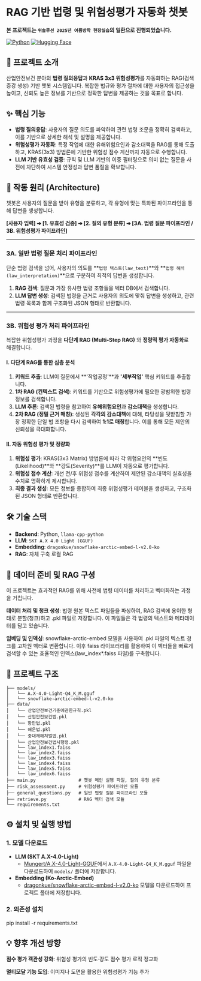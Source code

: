 # RAG 기반 법령 및 위험성평가 자동화 챗봇

**본 프로젝트는 `위솔루션 2025년 여름방학 현장실습`의 일환으로 진행되었습니다.**

[![Python](https://img.shields.io/badge/Python-3.10+-blue?style=for-the-badge&logo=python)](https://www.python.org/)
[![Hugging Face](https://img.shields.io/badge/🤗%20Hugging%20Face-Models-ffc83d?style=for-the-badge)](https://huggingface.co/)

## 🌟 프로젝트 소개

산업안전보건 분야의 **법령 질의응답**과 **KRAS 3x3 위험성평가**를 자동화하는 RAG(검색 증강 생성) 기반 챗봇 시스템입니다. 복잡한 법규와 평가 절차에 대한 사용자의 접근성을 높이고, 신뢰도 높은 정보를 기반으로 정확한 답변을 제공하는 것을 목표로 합니다.

## ✨ 핵심 기능

* **법령 질의응답**: 사용자의 질문 의도를 파악하여 관련 법령 조문을 정확히 검색하고, 이를 기반으로 상세한 해석 및 설명을 제공합니다.
* **위험성평가 자동화**: 특정 작업에 대한 유해위험요인과 감소대책을 RAG를 통해 도출하고, KRAS(3x3) 방법론에 기반한 위험성 점수 계산까지 자동으로 수행합니다.
* **LLM 기반 유효성 검증**: 규칙 및 LLM 기반의 이중 필터링으로 의미 없는 질문을 사전에 차단하여 시스템 안정성과 답변 품질을 확보합니다.

## 🚀 작동 원리 (Architecture)

챗봇은 사용자의 질문을 받아 유형을 분류하고, 각 유형에 맞는 특화된 파이프라인을 통해 답변을 생성합니다.

**[사용자 입력] ➔ [1. 유효성 검증] ➔ [2. 질의 유형 분류] ➔ [3A. 법령 질문 파이프라인 / 3B. 위험성평가 파이프라인]**

---

### **3A. 일반 법령 질문 처리 파이프라인**

단순 법령 검색을 넘어, 사용자의 의도를 **`법령 텍스트(law_text)`**와 **`법령 해석(law_interpretation)`**으로 구분하여 최적의 답변을 생성합니다.

1.  **RAG 검색**: 질문과 가장 유사한 법령 조항들을 벡터 DB에서 검색합니다.
2.  **LLM 답변 생성**: 검색된 법령을 근거로 사용자의 의도에 맞춰 답변을 생성하고, 관련 법령 목록과 함께 구조화된 JSON 형태로 반환합니다.

---

### **3B. 위험성 평가 처리 파이프라인**

복잡한 위험성평가 과정을 **다단계 RAG (Multi-Step RAG)** 와 **정량적 평가 자동화**로 해결합니다.

#### Ⅰ. 다단계 RAG를 통한 심층 분석

1.  **키워드 추출**: LLM이 질문에서 **'작업공정'**과 **'세부작업'** 핵심 키워드를 추출합니다.
2.  **1차 RAG (컨텍스트 검색)**: 키워드를 기반으로 위험성평가에 필요한 광범위한 법령 정보를 검색합니다.
3.  **LLM 추론**: 검색된 법령을 참고하여 **유해위험요인**과 **감소대책**을 생성합니다.
4.  **2차 RAG (정밀 근거 매칭)**: 생성된 **각각의 감소대책**에 대해, 타당성을 뒷받침할 가장 정확한 단일 법 조항을 다시 검색하여 **1:1로 매칭**합니다. 이를 통해 모든 제안의 신뢰성을 극대화합니다.

#### Ⅱ. 자동 위험성 평가 및 정량화

1.  **위험성 평가**: KRAS(3x3 Matrix) 방법론에 따라 각 위험요인의 **빈도(Likelihood)**와 **강도(Severity)**를 LLM이 자동으로 평가합니다.
2.  **위험성 점수 계산**: 개선 전/후 위험성 점수를 계산하여 제안된 감소대책의 실효성을 수치로 명확하게 제시합니다.
3.  **최종 결과 생성**: 모든 정보를 종합하여 최종 위험성평가 테이블을 생성하고, 구조화된 JSON 형태로 반환합니다.

## 🛠️ 기술 스택

* **Backend**: Python, `llama-cpp-python`
* **LLM**: `SKT A.X 4.0 Light (GGUF)`
* **Embedding**: `dragonkue/snowflake-arctic-embed-l-v2.0-ko`
* **RAG**: 자체 구축 로컬 RAG

## 💾 데이터 준비 및 RAG 구성
이 프로젝트는 효과적인 RAG를 위해 사전에 법령 데이터를 처리하고 벡터화하는 과정을 거칩니다.

**데이터 처리 및 청크 생성**: 법령 원본 텍스트 파일들을 파싱하여, RAG 검색에 용이한 형태로 분할(청크)하고 .pkl 파일로 저장합니다. 이 파일들은 각 법령의 텍스트와 메타데이터를 담고 있습니다.

**임베딩 및 인덱싱**: snowflake-arctic-embed 모델을 사용하여 .pkl 파일의 텍스트 청크를 고차원 벡터로 변환합니다. 이후 faiss 라이브러리를 활용하여 이 벡터들을 빠르게 검색할 수 있는 효율적인 인덱스(law_index*.faiss 파일)를 구축합니다.


## 📂 프로젝트 구조
```
├── models/
│   └── A.X-4.0-Light-Q4_K_M.gguf
│   └── snowflake-arctic-embed-l-v2.0-ko
├── data/
│   └── 산업안전보건기준에관한규칙.pkl
│   └── 산업안전보건법.pkl
│   └── 항만법.pkl
│   └── 해운법.pkl
│   └── 중대재해처벌법.pkl
│   └── 산업안전보건법시행령.pkl
│   └── law_index1.faiss
│   └── law_index2.faiss
│   └── law_index3.faiss
│   └── law_index4.faiss
│   └── law_index5.faiss
│   └── law_index6.faiss
├── main.py                # 챗봇 메인 실행 파일, 질의 유형 분류
├── risk_assessment.py     # 위험성평가 파이프라인 모듈
├── general_questions.py   # 일반 법령 질문 파이프라인 모듈
├── retrieve.py            # RAG 벡터 검색 모듈
└── requirements.txt
```

## ⚙️ 설치 및 실행 방법

### 1. 모델 다운로드

* **LLM (SKT A.X-4.0-Light)**
    * [Mungert/A.X-4.0-Light-GGUF](https://huggingface.co/Mungert/A.X-4.0-Light-GGUF)에서 `A.X-4.0-Light-Q4_K_M.gguf` 파일을 다운로드하여 `models/` 폴더에 저장합니다.
* **Embedding (Ko-Arctic-Embed)**
    * [dragonkue/snowflake-arctic-embed-l-v2.0-ko](https://huggingface.co/dragonkue/snowflake-arctic-embed-l-v2.0-ko) 모델을 다운로드하여 프로젝트 폴더에 저장합니다.

### 2. 의존성 설치
pip install -r requirements.txt

## 💡 향후 개선 방향

**점수 평가 객관성 강화**: 위험성 평가의 빈도·강도 점수 평가 로직 정교화

**멀티모달 기능 도입**: 이미지나 도면을 활용한 위험성평가 기능 추가
